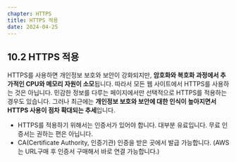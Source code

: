 ```yaml
---
chapter: HTTPS
title: HTTPS 적용
date: 2024-04-25
---
```

## 10.2 HTTPS 적용

HTTPS를 사용하면 개인정보 보호와 보안이 강화되지만, **암호화와 복호화 과정에서 추가적인 CPU와 메모리 자원이 소모**됩니다. 따라서 모든 웹 사이트에서 HTTPS를 사용하는 것은 아닙니다. 민감한 정보를 다루는 페이지에서만 선택적으로 HTTPS를 적용하는 경우도 있습니다. 그러나 최근에는 **개인정보 보호와 보안에 대한 인식이 높아지면서 HTTPS 사용이 점차 확대되는 추세**입니다.

- HTTPS를 적용하기 위해서는 인증서가 있어야 합니다. 대부분 유료입니다. 무료 인증서는 권하는 편은 아닙니다.
- CA(Certificate Authority, 인증기관) 인증을 받은 곳에서 발급 가능합니다. (AWS는 URL구매 후 인증서 구매해서 바로 연결 가능합니다.)
